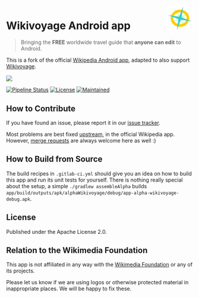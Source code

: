 <img src="app/src/wikivoyage/res/mipmap-hdpi/launcher.png" align="right" />

# Wikivoyage Android app

> Bringing the **FREE** worldwide travel guide that **anyone can edit** to Android.

This is a fork of the official
[Wikipedia Android app](https://www.mediawiki.org/wiki/Wikimedia_Apps),
adapted to also support [Wikivoyage](https://wikivoyage.org).

<img src="https://gitlab.com/saraedum/apps-android-wikivoyage/uploads/6f717fbf673bab4e07a472068d5b48e4/screenshots.png" align="center" />

[![Pipeline Status](https://gitlab.com/saraedum/apps-android-wikivoyage/badges/master/pipeline.svg)](https://gitlab.com/saraedum/apps-android-wikivoyage/commits/master)
[![License](https://img.shields.io/badge/License-Apache%202.0-blue.svg)](https://gitlab.com/saraedum/apps-android-wikivoyage/blob/master/COPYING)
[![Maintained](https://img.shields.io/maintenance/yes/2018.svg)](https://gitlab.com/saraedum/apps-android-wikivoyage/commits/master)

## How to Contribute

If you have found an issue, please report it in our
[issue tracker](https://gitlab.com/saraedum/apps-android-wikivoyage/issues).

Most problems are best fixed
[upstream](https://www.mediawiki.org/wiki/Wikimedia_Apps/Team/Android/App_hacking),
in the official Wikipedia app. However,
[merge requests](https://gitlab.com/saraedum/apps-android-wikivoyage/merge_requests)
are always welcome here as well :)

## How to Build from Source

The build recipes in `.gitlab-ci.yml` should give you an idea on how to build
this app and run its unit tests for yourself. There is nothing really special
about the setup, a simple `./gradlew assembleAlpha` builds
`app/build/outputs/apk/alphaWikivoyage/debug/app-alpha-wikivoyage-debug.apk`.

## License

Published under the Apache License 2.0.

## Relation to the Wikimedia Foundation

This app is not affiliated in any way with the [Wikimedia
Foundation](https://wikimediafoundation.org/wiki/Home) or any of its projects.

Please let us know if we are using logos or otherwise protected material in
inappropriate places. We will be happy to fix these.
